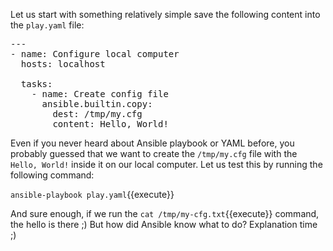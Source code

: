 Let us start with something relatively simple save the following content into
the `play.yaml` file:

<pre class="file" data-filename="play.yaml" data-target="replace">
---
- name: Configure local computer
  hosts: localhost

  tasks:
    - name: Create config file
      ansible.builtin.copy:
        dest: /tmp/my.cfg
        content: Hello, World!
</pre>


Even if you never heard about Ansible playbook or YAML before, you probably
guessed that we want to create the `/tmp/my.cfg` file with the `Hello, World!`
inside it on our local computer. Let us test this by running the following
command:

`ansible-playbook play.yaml`{{execute}}

And sure enough, if we run the `cat /tmp/my-cfg.txt`{{execute}} command, the
hello is there ;) But how did Ansible know what to do? Explanation time ;)
